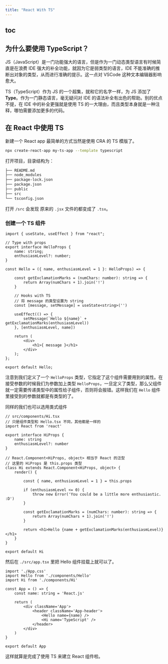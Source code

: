```yaml
---
title: "React With TS"
---
```


## toc





## 为什么要使用 TypeScript？

JS（JavaScript）是一门功能强大的语言，但是作为一门动态类型语言有时候简直是在浪费 IDE 强大的补全功能，就因为它是弱类型的语言，IDE 不能准确的推断出对象的类型，从而进行准确的提示。这一点对 VSCode 这种文本编辑器影响愈大。

TS（TypeScript）作为 JS 的一个超集，就和它的名字一样，为 JS 添加了 **Type**。作为一门静态语言，毫无疑问对 IDE 的语法补全有出色的帮助。别的优点不提，在 IDE 中的补全更强就是使用 TS 的一大理由，而且类型本身就是一种注释，哪怕需要添加更多的代码。

## 在 React 中使用 TS

新建一个 React app 最简单的方式当然是使用 CRA 的 TS 模版了。

```bash
npx create-react-app my-ts-app --template typescript
```

打开项目，目录结构为：

```bash
├── README.md
├── node_modules
├── package-lock.json
├── package.json
├── public
├── src
└── tsconfig.json
```

打开 `/src` 会发现 原来的 `.jsx` 文件的都变成了 `.tsx`。

### 创建一个 TS 组件

```tsx
import { useState, useEffect } from "react";

// Type with props
export interface HelloProps {
	name: string;
	enthusiasmLevel?: number;
}

const Hello = ({ name, enthusiasmLevel = 1 }: HelloProps) => {
 
	const getExclamationMarks = (numChars: number): string => {
		return Array(numChars + 1).join('!')
	}

	// Hooks with TS
  	// 将 message 的类型设置为 string
	const [message, setMessage] = useState<string>('')

	useEffect(() => {
		setMessage(`Hello ${name}` + getExclamationMarks(enthusiasmLevel))
	}, [enthusiasmLevel, name])

	return (
		<div>
			<h1>{ message }</h1>
		</div>
	);
};

export default Hello;
```

注意到我们定义了一个 `HelloProps` 类型，它指定了这个组件需要用到的属性。在接受参数的时候我们为参数加上类型 `HelloProps`，一旦定义了类型，那么父组件就一定需要传递类型中的属性给子组件，否则将会报错。这样我们在 `Hello` 组件里接受到的参数就都是有类型的了。

同样的我们也可以选用类式组件

```tsx
// src/components/Hi.tsx
// 只是组件类型和 Hello.tsx 不同，其他都是一样的
import React from 'react'

export interface HiProps {
	name: string
	enthusiasmLevel?: number
}

// React.Component<HiProps, object> 相当于 React 的泛型
// 这里的 HiProps 是 this.props 类型
class Hi extends React.Component<HiProps, object> {
	render() {
    
		const { name, enthusiasmLevel = 1 } = this.props

		if (enthusiasmLevel <= 0) {
			throw new Error('You could be a little more enthusiastic. :D')
		}

		const getExclamationMarks = (numChars: number): string => {
			return Array(numChars + 1).join('!')
		}

		return <h1>Hello {name + getExclamationMarks(enthusiasmLevel)}</h1>
	}
}

export default Hi
```

然后在 `./src/app.tsx` 里把 Hello 组件挂载上就可以了。

```tsx
import './App.css'
import Hello from './components/Hello'
import Hi from './components/Hi'

const App = () => {
	const name: string = 'React.js'

	return (
		<div className='App'>
			<header className='App-header'>
				<Hello name={name} />
				<Hi name='TypeScript' />
			</header>
		</div>
	)
}

export default App
```

这样就算是完成了使用 TS 来建立 React 组件啦。
